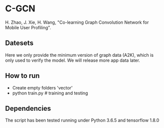 # C-GCN
H. Zhao, J. Xie, H. Wang, "Co-learning Graph Convolution Network for Mobile User Profiling".

## Datesets
Here we only provide the minimum version of graph data (A2K), which is only used to verify the model. We will release more app data later.

## How to run
* Create empty folders 'vector'
* python train.py  # training and testing

## Dependencies
The script has been tested running under Python 3.6.5 and tensorflow 1.8.0
